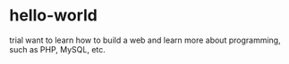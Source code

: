# hello-world
trial
want to learn how to build a web and learn more about programming, such as PHP, MySQL, etc.

